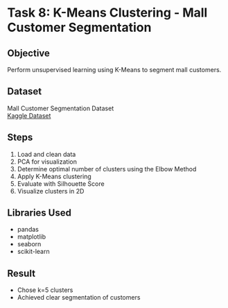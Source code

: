 # Task 8: K-Means Clustering - Mall Customer Segmentation

## Objective
Perform unsupervised learning using K-Means to segment mall customers.

## Dataset
Mall Customer Segmentation Dataset  
[Kaggle Dataset](https://www.kaggle.com/datasets/vjchoudhary7/customer-segmentation-tutorial-in-python)

## Steps
1. Load and clean data
2. PCA for visualization
3. Determine optimal number of clusters using the Elbow Method
4. Apply K-Means clustering
5. Evaluate with Silhouette Score
6. Visualize clusters in 2D

## Libraries Used
- pandas
- matplotlib
- seaborn
- scikit-learn

## Result
- Chose k=5 clusters
- Achieved clear segmentation of customers
